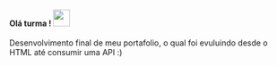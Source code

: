 <h4> Olá turma ! <img src="https://raw.githubusercontent.com/verma-anushka/verma-anushka/master/gifs/wave.gif" width="30px"></h4>

Desenvolvimento final de meu portafolio, o qual foi evuluindo desde o HTML até consumir uma API :)

